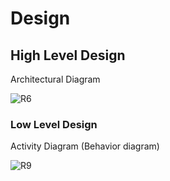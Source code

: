 # **Design**
## **High Level Design**


Architectural Diagram

![R6](https://user-images.githubusercontent.com/101189588/161099349-4c3257c4-1539-4f45-827f-cd372adf7c3b.png)




### **Low Level Design**

Activity Diagram (Behavior diagram)

![R9](https://user-images.githubusercontent.com/101189588/161099374-743eec6c-6013-4620-bee3-f3c4ecccb5eb.png)



